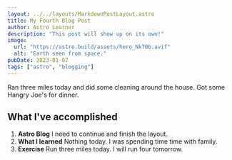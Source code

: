 ```yaml
---
layout: ../../layouts/MarkdownPostLayout.astro
title: My Fourth Blog Post
author: Astro Learner
description: "This post will show up on its own!"
image:
  url: "https://astro.build/assets/hero_NkT0b.avif"
  alt: "Earth seen from space."
pubDate: 2023-01-07
tags: ["astro", "blogging"]
---
```


Ran three miles today and did some cleaning around the house. Got some Hangry Joe's for dinner. 

## What I've accomplished

1. **Astro Blog** I need to continue and finish the layout.
2. **What I learned** Nothing today. I was spending time time with family.
3. **Exercise** Run three miles today. I will run four tomorrow.
